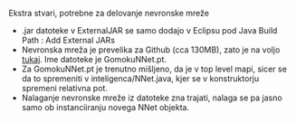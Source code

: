 Ekstra stvari, potrebne za delovanje nevronske mreže

* .jar datoteke v ExternalJAR se samo dodajo v Eclipsu pod Java Build Path : Add External JARs
* Nevronska mreža je prevelika za Github (cca 130MB), zato je na voljo [tukaj](https://drive.google.com/file/d/1AG9Fzl50kVIEeXK6yySTa0QZbDWp38lI/view). Ime datoteke je GomokuNNet.pt.
* Za GomokuNNet.pt je trenutno mišljeno, da je v top level mapi, sicer se da to spremeniti v
inteligenca/NNet.java, kjer se v konstruktorju spremeni relativna pot.
* Nalaganje nevronske mreže iz datoteke zna trajati, nalaga se pa jasno samo ob instanciiranju novega NNet objekta.
